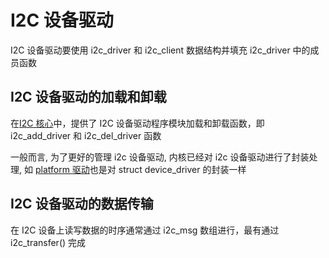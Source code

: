 # I2C 设备驱动

I2C 设备驱动要使用 i2c_driver 和 i2c_client 数据结构并填充 i2c_driver 中的成员函数

## I2C 设备驱动的加载和卸载

在[I2C 核心](./i2c_core.md)中，提供了 I2C 设备驱动程序模块加载和卸载函数，即 i2c_add_driver 和  i2c_del_driver 函数

一般而言, 为了更好的管理 i2c 设备驱动, 内核已经对 i2c 设备驱动进行了封装处理, 如 [platform 驱动](../platform/platform.md#platform_driver)也是对 struct device_driver 的封装一样

## I2C 设备驱动的数据传输

在 I2C 设备上读写数据的时序通常通过 i2c_msg 数组进行，最有通过 i2c_transfer() 完成
